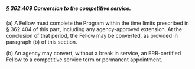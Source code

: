##### § 362.409 Conversion to the competitive service. #####

(a) A Fellow must complete the Program within the time limits prescribed in § 362.404 of this part, including any agency-approved extension. At the conclusion of that period, the Fellow may be converted, as provided in paragraph (b) of this section.

(b) An agency may convert, without a break in service, an ERB-certified Fellow to a competitive service term or permanent appointment.
